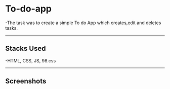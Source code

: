 # To-do-app

-The task was to create a simple To do App which creates,edit and deletes tasks.

---

## Stacks Used

-HTML, CSS, JS, 98.css

---

## Screenshots